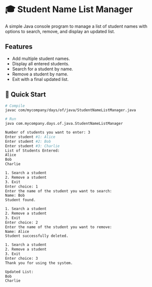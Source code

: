 # 🎓 Student Name List Manager

A simple Java console program to manage a list of student names with options to search, remove, and display an updated list.

## Features
- Add multiple student names.
- Display all entered students.
- Search for a student by name.
- Remove a student by name.
- Exit with a final updated list.

## 🚀 Quick Start
```bash
# Compile
javac com/mycompany/days/of/java/StudentNameListManager.java

# Run
java com.mycompany.days.of.java.StudentNameListManager

Number of students you want to enter: 3
Enter student #1: Alice
Enter student #2: Bob
Enter student #3: Charlie
List of Students Entered: 
Alice
Bob
Charlie

1. Search a student
2. Remove a student
3. Exit
Enter choice: 1
Enter the name of the student you want to search:
Name: Bob
Student found.

1. Search a student
2. Remove a student
3. Exit
Enter choice: 2
Enter the name of the student you want to remove:
Name: Alice
Student successfully deleted.

1. Search a student
2. Remove a student
3. Exit
Enter choice: 3
Thank you for using the system.

Updated List: 
Bob
Charlie
